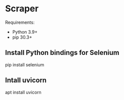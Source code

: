 # Scraper

Requirements:
- Python 3.9+
- pip 30.3+

## Install Python bindings for Selenium
pip install selenium
## Intall uvicorn
apt install uvicorn